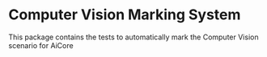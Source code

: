 # Computer Vision Marking System

This package contains the tests to automatically mark the Computer Vision scenario for AiCore